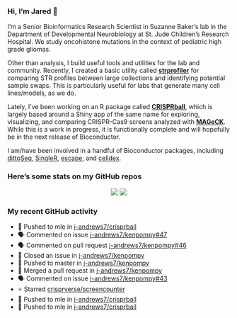 
<!-- README.md is generated from README.Rmd. Please edit that file -->

### Hi, I’m Jared 👋

I’m a Senior Bioinformatics Research Scientist in Suzanne Baker’s lab in
the Department of Developmental Neurobiology at St. Jude Children’s
Research Hospital. We study oncohistone mutations in the context of
pediatric high grade gliomas.

Other than analysis, I build useful tools and utilities for the lab and
community. Recently, I created a basic utility called
[**strprofiler**](https://github.com/j-andrews7/strprofiler) for
comparing STR profiles between large collections and identifying
potential sample swaps. This is particularly useful for labs that
generate many cell lines/models, as we do.

Lately, I’ve been working on an R package called
[**CRISPRball**](https://github.com/j-andrews7/CRISPRball), which is
largely based around a Shiny app of the same name for exploring,
visualizing, and comparing CRISPR-Cas9 screens analyzed with
[**MAGeCK**](https://sourceforge.net/projects/mageck/). While this is a
work in progress, it is functionally complete and will hopefully be in
the next release of Bioconductor.

I am/have been involved in a handful of Bioconductor packages, including
[dittoSeq](https://bioconductor.org/packages/release/bioc/html/dittoSeq.html),
[SingleR](https://bioconductor.org/packages/release/bioc/html/SingleR.html),
[escape](https://bioconductor.org/packages/release/bioc/html/escape.html),
and
[celldex](http://bioconductor.org/packages/release/data/experiment/html/celldex.html).

### Here’s some stats on my GitHub repos

<p align="center">

<img src="https://github-readme-stats.vercel.app/api?username=j-andrews7&show_icons=true&theme=dracula">
<img src="https://github-readme-stats.vercel.app/api/top-langs/?username=j-andrews7&hide=html,css,jupyter%20notebook&layout=compact">

</p>

### My recent GitHub activity

  - 📨 Pushed to mle in
    [j-andrews7/crisprball](https://github.com/j-andrews7/crisprball)
  - 🗣 Commented on issue
    [j-andrews7/kenpompy\#47](https://github.com/j-andrews7/kenpompy#47)
  - 🗣 Commented on pull request
    [j-andrews7/kenpompy\#46](https://github.com/j-andrews7/kenpompy#46)
  - 🎊 Closed an issue in
    [j-andrews7/kenpompy](https://github.com/j-andrews7/kenpompy)
  - 📨 Pushed to master in
    [j-andrews7/kenpompy](https://github.com/j-andrews7/kenpompy)
  - 🎉 Merged a pull request in
    [j-andrews7/kenpompy](https://github.com/j-andrews7/kenpompy)
  - 🗣 Commented on issue
    [j-andrews7/kenpompy\#43](https://github.com/j-andrews7/kenpompy#43)
  - ⭐️ Starred
    [crisprverse/screencounter](https://github.com/crisprverse/screencounter)
  - 📨 Pushed to mle in
    [j-andrews7/crisprball](https://github.com/j-andrews7/crisprball)
  - 📨 Pushed to mle in
    [j-andrews7/crisprball](https://github.com/j-andrews7/crisprball)

